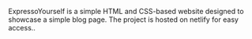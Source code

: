 ExpressoYourself is a simple HTML and CSS-based website designed to showcase a simple blog page. The project is hosted on netlify for easy access..
